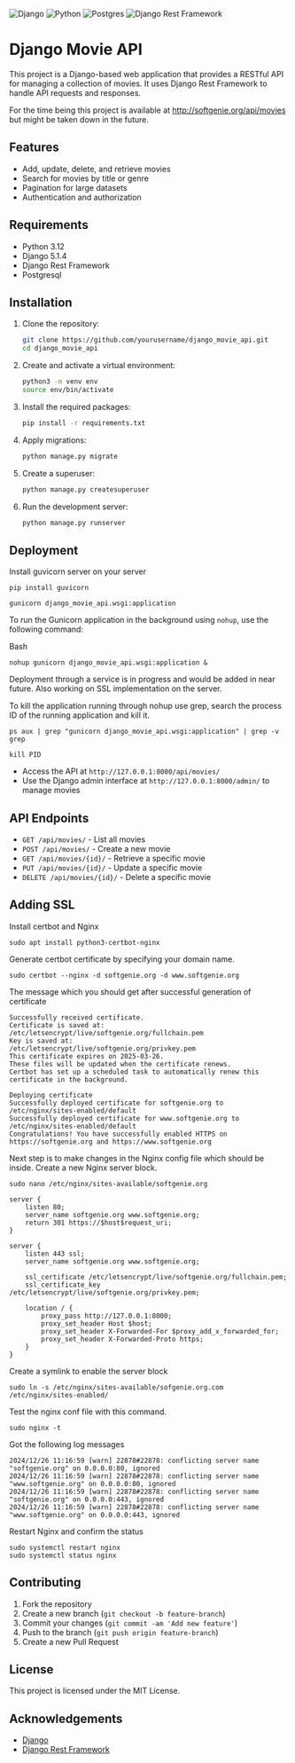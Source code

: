 ![Django](https://img.shields.io/badge/Django-3.x-brightgreen)
![Python](https://img.shields.io/badge/Python-3.x-blue)
![Postgres](https://img.shields.io/badge/Postgres-12.x-blue)
![Django Rest Framework](https://img.shields.io/badge/DRF-3.x-red)

# Django Movie API

This project is a Django-based web application that provides a RESTful API for managing a collection of movies. It uses Django Rest Framework to handle API requests and responses.

For the time being this project is available at http://softgenie.org/api/movies but might be taken down in the future.

## Features

- Add, update, delete, and retrieve movies
- Search for movies by title or genre
- Pagination for large datasets
- Authentication and authorization

## Requirements

- Python 3.12
- Django 5.1.4
- Django Rest Framework
- Postgresql

## Installation

1. Clone the repository:

    ```bash
    git clone https://github.com/yourusername/django_movie_api.git
    cd django_movie_api
    ```

2. Create and activate a virtual environment:

    ```bash
    python3 -m venv env
    source env/bin/activate
    ```

3. Install the required packages:

    ```bash
    pip install -r requirements.txt
    ```

4. Apply migrations:

    ```bash
    python manage.py migrate
    ```

5. Create a superuser:

    ```bash
    python manage.py createsuperuser
    ```

6. Run the development server:

    ```bash
    python manage.py runserver
    ```

## Deployment

Install guvicorn server on your server

```
pip install guvicorn
```

```
gunicorn django_movie_api.wsgi:application 
```

To run the Gunicorn application in the background using `nohup`, use the following command:

Bash 

```
nohup gunicorn django_movie_api.wsgi:application &
```

Deployment through a service is in progress and would be added in near future. Also working on SSL implementation on the server.

To kill the application running through nohup use grep, search the process ID of the running application and kill it.

```
ps aux | grep "gunicorn django_movie_api.wsgi:application" | grep -v grep 

kill PID
```

- Access the API at `http://127.0.0.1:8000/api/movies/`
- Use the Django admin interface at `http://127.0.0.1:8000/admin/` to manage movies

## API Endpoints

- `GET /api/movies/` - List all movies
- `POST /api/movies/` - Create a new movie
- `GET /api/movies/{id}/` - Retrieve a specific movie
- `PUT /api/movies/{id}/` - Update a specific movie
- `DELETE /api/movies/{id}/` - Delete a specific movie

## Adding SSL

Install certbot and Nginx

```
sudo apt install python3-certbot-nginx
```

Generate certbot certificate by specifying your domain name.

```
sudo certbot --nginx -d softgenie.org -d www.softgenie.org
```

The message which you should get after successful generation of certificate

```
Successfully received certificate.
Certificate is saved at: /etc/letsencrypt/live/softgenie.org/fullchain.pem
Key is saved at:         /etc/letsencrypt/live/softgenie.org/privkey.pem
This certificate expires on 2025-03-26.
These files will be updated when the certificate renews.
Certbot has set up a scheduled task to automatically renew this certificate in the background.

Deploying certificate
Successfully deployed certificate for softgenie.org to /etc/nginx/sites-enabled/default
Successfully deployed certificate for www.softgenie.org to /etc/nginx/sites-enabled/default
Congratulations! You have successfully enabled HTTPS on https://softgenie.org and https://www.softgenie.org
```

Next step is to make changes in the Nginx config file which should be inside. Create a new Nginx server block.

```
sudo nano /etc/nginx/sites-available/softgenie.org
```

```
server {
    listen 80;
    server_name softgenie.org www.softgenie.org;
    return 301 https://$host$request_uri;
}

server {
    listen 443 ssl;
    server_name softgenie.org www.softgenie.org;

    ssl_certificate /etc/letsencrypt/live/softgenie.org/fullchain.pem;
    ssl_certificate_key /etc/letsencrypt/live/softgenie.org/privkey.pem;

    location / {
        proxy_pass http://127.0.0.1:8000;
        proxy_set_header Host $host;
        proxy_set_header X-Forwarded-For $proxy_add_x_forwarded_for;
        proxy_set_header X-Forwarded-Proto https;
    }
}
```

Create a symlink to enable the server block

```
sudo ln -s /etc/nginx/sites-available/sofgenie.org.com /etc/nginx/sites-enabled/
```

Test the nginx conf file with this command.

```
sudo nginx -t
```

Got the following log messages 

```
2024/12/26 11:16:59 [warn] 22878#22878: conflicting server name "softgenie.org" on 0.0.0.0:80, ignored
2024/12/26 11:16:59 [warn] 22878#22878: conflicting server name "www.softgenie.org" on 0.0.0.0:80, ignored
2024/12/26 11:16:59 [warn] 22878#22878: conflicting server name "softgenie.org" on 0.0.0.0:443, ignored
2024/12/26 11:16:59 [warn] 22878#22878: conflicting server name "www.softgenie.org" on 0.0.0.0:443, ignored
```

Restart Nginx and confirm the status

```
sudo systemctl restart nginx
sudo systemctl status nginx
```

## Contributing

1. Fork the repository
2. Create a new branch (`git checkout -b feature-branch`)
3. Commit your changes (`git commit -am 'Add new feature'`)
4. Push to the branch (`git push origin feature-branch`)
5. Create a new Pull Request

## License

This project is licensed under the MIT License.

## Acknowledgements

- [Django](https://www.djangoproject.com/)
- [Django Rest Framework](https://www.django-rest-framework.org/)
